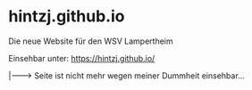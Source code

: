# hintzj.github.io
Die neue Website für den WSV Lampertheim

Einsehbar unter: https://hintzj.github.io/

|---> Seite ist nicht mehr wegen meiner Dummheit einsehbar...
